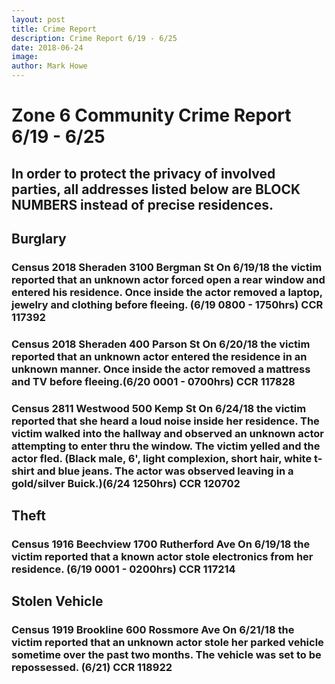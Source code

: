 ```yaml
---
layout: post
title: Crime Report
description: Crime Report 6/19 - 6/25
date: 2018-06-24
image: 
author: Mark Howe
---
```


# Zone 6 Community Crime Report 6/19 - 6/25

## In order to protect the privacy of involved parties, all addresses listed below are BLOCK NUMBERS instead of precise residences.

## Burglary
### Census 2018 Sheraden 3100 Bergman St On 6/19/18 the victim reported that an unknown actor forced open a rear window and entered his residence. Once inside the actor removed a laptop, jewelry and clothing before fleeing. (6/19 0800 - 1750hrs) CCR 117392 
### Census 2018 Sheraden 400 Parson St On 6/20/18 the victim reported that an unknown actor entered the residence in an unknown manner. Once inside the actor removed a mattress and TV before fleeing.(6/20 0001 - 0700hrs) CCR 117828
### Census 2811 Westwood 500 Kemp St On 6/24/18 the victim reported that she heard a loud noise inside her residence. The victim walked into the hallway and observed an unknown actor attempting to enter thru the window. The victim yelled and the actor fled. (Black male, 6', light complexion, short hair, white t-shirt and blue jeans. The actor was observed leaving in a gold/silver Buick.)(6/24 1250hrs) CCR 120702

## Theft
### Census 1916 Beechview 1700 Rutherford Ave On 6/19/18 the victim reported that a known actor stole electronics from her residence. (6/19 0001 - 0200hrs) CCR 117214

## Stolen Vehicle
### Census 1919 Brookline 600 Rossmore Ave On 6/21/18 the victim reported that an unknown actor stole her parked vehicle sometime over the past two months. The vehicle was set to be repossessed. (6/21) CCR 118922